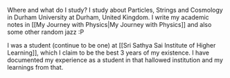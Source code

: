 Where and what do I study?
	I study about Particles, Strings and Cosmology in Durham University at Durham, United Kingdom.
I write my academic notes in [[My Journey with Physics|My Journey with Physics]] and also some other random jazz :P

I was a student (continue to be one) at [[Sri Sathya Sai Institute of Higher Learning]], which I claim to be the best 3 years of my existence. I have documented my experience as a student in that hallowed institution and my learnings from that.
